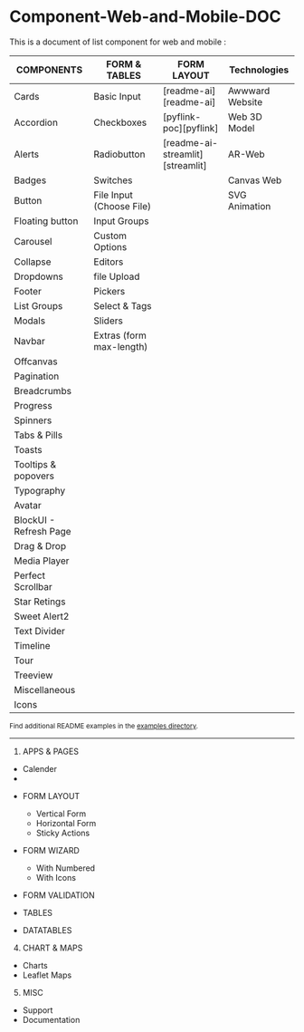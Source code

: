# Component-Web-and-Mobile-DOC
This is a document of list component for web and mobile :

| COMPONENTS | FORM & TABLES | FORM LAYOUT | Technologies |
|------------|---------------|------------|-------------|
| Cards | Basic Input | [readme-ai][readme-ai] | Awwward Website |
| Accordion | Checkboxes | [pyflink-poc][pyflink] | Web 3D Model |
| Alerts | Radiobutton | [readme-ai-streamlit][streamlit] | AR-Web |
| Badges | Switches | | Canvas Web |
| Button | File Input (Choose File) | | SVG Animation |
| Floating button | Input Groups |
| Carousel | Custom Options |
| Collapse | Editors |
| Dropdowns | file Upload |
| Footer | Pickers |
| List Groups | Select & Tags |
| Modals | Sliders |
| Navbar | Extras (form max-length) |
| Offcanvas |
| Pagination  |
| Breadcrumbs |
| Progress |
| Spinners |
| Tabs & Pills |
| Toasts |
| Tooltips & popovers |
| Typography |
| Avatar |
| BlockUI - Refresh Page |
| Drag & Drop |
| Media Player |
| Perfect Scrollbar |
| Star Retings |
| Sweet Alert2 |
| Text Divider |
| Timeline |
| Tour |
| Treeview |
| Miscellaneous |
| Icons |


<sub>Find additional README examples in the [examples directory](https:umaylab).</sub>

---


1. APPS & PAGES
- Calender
- 




* FORM LAYOUT
  - Vertical Form
  - Horizontal Form
  - Sticky Actions

* FORM WIZARD
  - With Numbered
  - With Icons

* FORM VALIDATION
* TABLES
* DATATABLES

4. CHART & MAPS
- Charts
- Leaflet Maps

5. MISC
- Support
- Documentation
